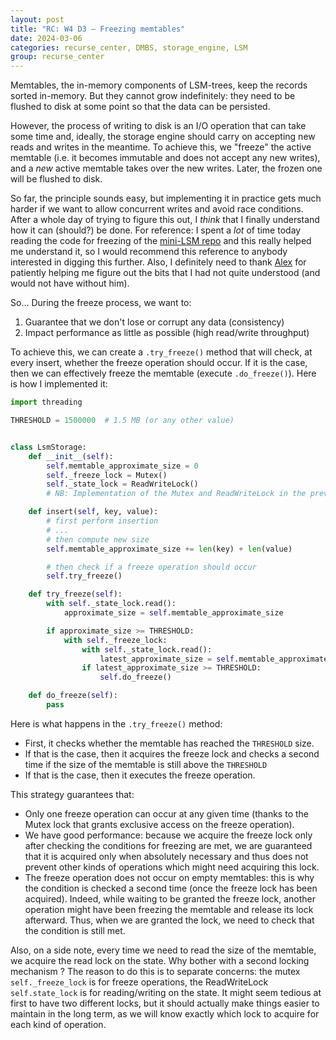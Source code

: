 ```yaml
---
layout: post
title: "RC: W4 D3 — Freezing memtables"
date: 2024-03-06
categories: recurse_center, DMBS, storage_engine, LSM
group: recurse_center
---
```


Memtables, the in-memory components of LSM-trees, keep the records sorted in-memory.
But they cannot grow indefinitely: they need to be flushed to disk at some point so that the data can be persisted.

However, the process of writing to disk is an I/O operation that can take some time and, ideally, the storage engine
should carry on accepting new reads and writes in the meantime.
To achieve this, we "freeze" the active memtable (i.e. it becomes immutable and does not accept any new writes), and a
_new_ active memtable takes over the new writes.
Later, the frozen one will be flushed to disk.

So far, the principle sounds easy, but implementing it in practice gets much harder if we want to allow concurrent
writes and avoid race conditions.
After a whole day of trying to figure this out, I _think_ that I finally understand how it can (should?) be done.
For reference: I spent a _lot_ of time today reading the code for freezing of
the [mini-LSM repo](https://github.com/skyzh/mini-lsm) and this really helped me understand it, so I would recommend
this reference to anybody interested in digging this further.
Also, I definitely need to thank [Alex](https://achntrl.com/) for patiently helping me figure out the bits that I had
not quite understood (and would not have without him).

So... During the freeze process, we want to:

1. Guarantee that we don't lose or corrupt any data (consistency)
2. Impact performance as little as possible (high read/write throughput)

To achieve this, we can create a `.try_freeze()` method that will check, at every insert, whether the freeze operation
should occur. If it is the case, then we can effectively freeze the memtable (execute `.do_freeze()`).
Here is how I implemented it:

```python
import threading

THRESHOLD = 1500000  # 1.5 MB (or any other value) 


class LsmStorage:
    def __init__(self):
        self.memtable_approximate_size = 0
        self._freeze_lock = Mutex()
        self._state_lock = ReadWriteLock()
        # NB: Implementation of the Mutex and ReadWriteLock in the previous post

    def insert(self, key, value):
        # first perform insertion
        # ...
        # then compute new size
        self.memtable_approximate_size += len(key) + len(value)

        # then check if a freeze operation should occur
        self.try_freeze()

    def try_freeze(self):
        with self._state_lock.read():
            approximate_size = self.memtable_approximate_size

        if approximate_size >= THRESHOLD:
            with self._freeze_lock:
                with self._state_lock.read():
                    latest_approximate_size = self.memtable_approximate_size
                if latest_approximate_size >= THRESHOLD:
                    self.do_freeze()

    def do_freeze(self):
        pass
```

Here is what happens in the `.try_freeze()` method:

- First, it checks whether the memtable has reached the `THRESHOLD` size.
- If that is the case, then it acquires the freeze lock and checks a second time if the size of the memtable is still
  above the `THRESHOLD`
- If that is the case, then it executes the freeze operation.

This strategy guarantees that:

- Only one freeze operation can occur at any given time (thanks to the Mutex lock that grants exclusive
  access on the freeze operation).
- We have good performance: because we acquire the freeze lock only after checking the conditions for freezing are met,
  we are guaranteed that it is acquired only when absolutely necessary and thus does not prevent other kinds of
  operations which might need acquiring this lock.
- The freeze operation does not occur on empty memtables: this is why the condition is checked a second time (once the
  freeze lock has been acquired). Indeed, while waiting to be granted the freeze lock, another operation might have been
  freezing the memtable and release its lock afterward. Thus, when we are granted the lock, we need to check that the
  condition is still met.

Also, on a side note, every time we need to read the size of the memtable, we acquire the read lock on the state.
Why bother with a second locking mechanism ?
The reason to do this is to separate concerns: the mutex `self._freeze_lock` is for freeze operations, the ReadWriteLock
`self.state_lock` is for reading/writing on the state. It might seem tedious at first to have two different locks,
but it should actually make things easier to maintain in the long term, as we will know exactly which lock
to acquire for each kind of operation.




